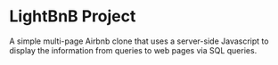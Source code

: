 # LightBnB Project

A simple multi-page Airbnb clone that uses a server-side Javascript to display the information from queries to web pages via SQL queries.

